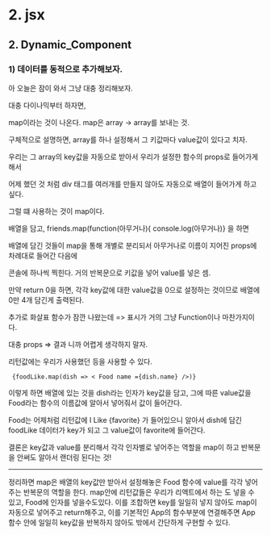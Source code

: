 
# 2. jsx
## 2. Dynamic_Component
### 1) 데이터를 동적으로 추가해보자.

아 오늘은 잠이 와서 그냥 대충 정리해보자.

대충 다이나믹부터 하자면,

map이라는 것이 나온다. map은 array -> array를 보내는 것.

구체적으로 설명하면, array를 하나 설정해서 그 키값마다 value값이 있다고 치자.

우리는 그 array의 key값을 자동으로 받아서 우리가 설정한 함수의 props로 들어가게 해서

어제 했던 것 처럼 div 태그를 여러개를 만들지 않아도 자동으로 배열이 들어가게 하고 싶다.

그럴 떄 사용하는 것이 map이다.

배열을 담고, friends.map(function(아무거나){ console.log(아무거나)} 을 하면

배열에 담긴 것들이 map을 통해 개별로 분리되서 아무거나로 이름이 지어진 props에 차례대로 들어간 다음에

콘솔에 하나씩 찍힌다. 거의 반복문으로 키값을 넣어 value를 넣은 셈.

만약 return 0을 하면, 각각 key값에 대한 value값을 0으로 설정하는 것이므로 배열에 0만 4개 담긴게 출력된다.

추가로 화살표 함수가 잠깐 나왔는데 => 표시가 거의 그냥 Function이나 마찬가지이다.

대충 props => 결과 니까 어렵게 생각하지 말자.


리턴값에는 우리가 사용했던 <Food name = {~} /> 등을 사용할 수 있다.

<code> {foodLike.map(dish => <
Food name ={dish.name} />)} </code>
 
이렇게 하면 배열에 있는 것을 dish라는 인자가 key값을 담고, 그에 따른 value값을 Food라는 함수의 이름값에 알아서 넣어줘서 값이 들어간다. 

Food는 어제처럼 리턴값에 I Like {favorite} 가 들어있으니 알아서 dish에 담긴 foodLike 데이터가 key가 되고 그 value값이 favorite에 들어간다.

결론은 key값과 value를 분리해서 각각 인자별로 넣어주는 역할을 map이 하고 반복문을 안써도 알아서 랜더링 된다는 것!

---------
정리하면 map은 배열의 key값만 받아서 설정해놓은 Food 함수에 value를 각각 넣어주는 반복문의 역할을 한다. map안에 리턴값들은 우리가 리액트에서 하는  <Food />도 넣을 수 있고, Food에 인자를 넣을수도있다. 이를 조합하면 key를 일일히 넣지 않아도 map이 자동으로 넣어주고 return해주고, 이를 기본적인 App의 함수부분에  연결해주면 App 함수 안에 일일히 key값을 반복하지 않아도 밖에서  간단하게 구현할 수 있다.



<!-- 2021.09.15-->

